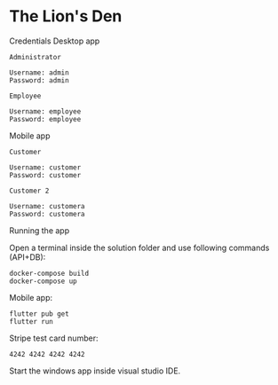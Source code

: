 # The Lion's Den

Credentials
Desktop app

    Administrator

    Username: admin             
    Password: admin                                      

    Employee

    Username: employee
    Password: employee        

Mobile app

    Customer

    Username: customer                        
    Password: customer     

    Customer 2

    Username: customera
    Password: customera  

Running the app

Open a terminal inside the solution folder and use following commands (API+DB):

    docker-compose build
    docker-compose up

Mobile app:

    flutter pub get
    flutter run

Stripe test card number:

    4242 4242 4242 4242

Start the windows app inside visual studio IDE.

